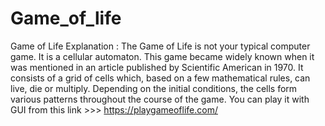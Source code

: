 # Game_of_life
Game of Life Explanation :
The Game of Life is not your typical computer game. It is a cellular automaton.
This game became widely known when it was mentioned in an article published by Scientific American in 1970. It consists of a grid of cells which, based on a few mathematical rules, can live, die or multiply. Depending on the initial conditions, the cells form various patterns throughout the course of the game. 
You can play it with GUI from this link >>>  https://playgameoflife.com/
